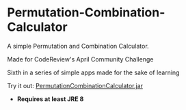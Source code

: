 # Permutation-Combination-Calculator

A simple Permutation and Combination Calculator.

Made for CodeReview's April Community Challenge

Sixth in a series of simple apps made for the sake of learning

Try it out: [PermutationCombinationCalculator.jar](https://github.com/Javaliant/Permutation-Combination-Calculator/blob/master/PermutationCombinationCalculator.jar?raw=true) 

* **Requires at least JRE 8**
